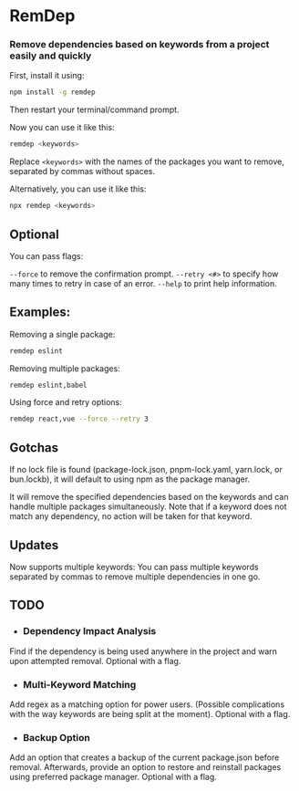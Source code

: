 # RemDep
### Remove dependencies based on keywords from a project easily and quickly

First, install it using:
```bash
npm install -g remdep
```

Then restart your terminal/command prompt.

Now you can use it like this:
```bash
remdep <keywords>
```

Replace ``<keywords>`` with the names of the packages you want to remove, separated by commas without spaces.

Alternatively, you can use it like this:
```bash
npx remdep <keywords>
```

## Optional

You can pass flags:

``--force`` to remove the confirmation prompt.
``--retry <#>`` to specify how many times to retry in case of an error.
``--help`` to print help information.

## Examples:

Removing a single package:
```bash
remdep eslint
```

Removing multiple packages:
```bash
remdep eslint,babel
```

Using force and retry options:
```bash
remdep react,vue --force --retry 3
```

## Gotchas

If no lock file is found (package-lock.json, pnpm-lock.yaml, yarn.lock, or bun.lockb), it will default to using npm as the package manager.

It will remove the specified dependencies based on the keywords and can handle multiple packages simultaneously. Note that if a keyword does not match any dependency, no action will be taken for that keyword.

## Updates

Now supports multiple keywords: You can pass multiple keywords separated by commas to remove multiple dependencies in one go.

## TODO

+ ### Dependency Impact Analysis
Find if the dependency is being used anywhere in the project and warn upon attempted removal. 
Optional with a flag.

+ ### Multi-Keyword Matching
Add regex as a matching option for power users. (Possible complications with the way keywords are being split at the moment).
Optional with a flag.

+ ### Backup Option
Add an option that creates a backup of the current package.json before removal. Afterwards, provide an option to restore and reinstall packages using preferred package manager.
Optional with a flag.